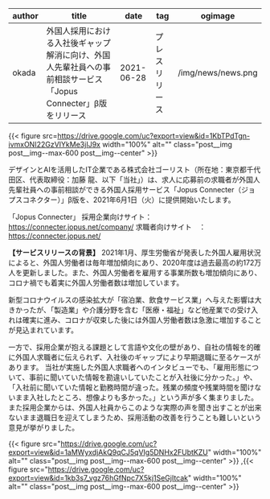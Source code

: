 
  | author | title | date | tag | ogimage |
  | ------------- |-------------|-------------|-------------|-------------|
  | okada | 外国⼈採⽤における⼊社後ギャップ解消に向け、外国⼈先輩社員への事前相談サービス「Jopus Connecter」β版をリリース | 2021-06-28 | プレスリリース | /img/news/news.png |


  {{< figure src=https://drive.google.com/uc?export=view&id=1KbTPdTgn-ivmxONI22GzVIYkMe3jIJ9x width="100%" alt="" class="post__img post__img--max-600 post__img--center" >}}

  デザインとAIを活用したIT企業である株式会社ゴーリスト（所在地：東京都千代田区、代表取締役：加藤 龍、以下「当社」）は、求人に応募前の求職者が外国人先輩社員への事前相談ができる外国人採用サービス「Jopus Connecter（ジョプスコネクター）」β版を、2021年6月1日（火）に提供開始いたします。

「Jopus Connecter」
採用企業向けサイト： https://connecter.jopus.net/company/
求職者向けサイト　： https://connecter.jopus.net/

**【サービスリリースの背景】**
2021年1月、厚生労働省が発表した外国人雇用状況によると、外国人労働者は毎年増加傾向にあり、2020年度は過去最高の約172万人を更新しました。また、外国人労働者を雇用する事業所数も増加傾向にあり、コロナ禍でも着実に外国人労働者数は増加しています。

新型コロナウイルスの感染拡大が「宿泊業、飲食サービス業」へ与えた影響は大きかったが、「製造業」や介護分野を含む「医療・福祉」など他産業での受け入れは確実に進み、コロナが収束した後には外国人労働者数は急激に増加することが見込まれています。

一方で、採用企業が抱える課題として言語や文化の壁があり、自社の情報を的確に外国人求職者に伝えられず、入社後のギャップにより早期退職に至るケースがあります。
当社が実施した外国人求職者へのインタビューでも、「雇用形態について、事前に聞いていた情報を勘違いしていたことが入社後に分かった。」や、「入社前に聞いていた情報と勤務時間が違った。残業の頻度や残業時間を聞けないまま入社したところ、想像よりも多かった。」という声が多く集まりました。
また採用企業からは、外国人社員からこのような実際の声を聞き出すことが出来ないまま退職日を迎えてしまうため、採用活動の改善を行うことも難しいという意見が挙がりました。

  {{< figure src="https://drive.google.com/uc?export=view&id=1aMWyxdjAkQ9qCJ5qVIg5DNHx2FUbtKZU" width="100%" alt="" class="post__img post__img--max-600 post__img--center" >}}
,{{< figure src="https://drive.google.com/uc?export=view&id=1kb3s7_vgz76hGfNpc7X5kj1SeGjItcak" width="100%" alt="" class="post__img post__img--max-600 post__img--center" >}}
